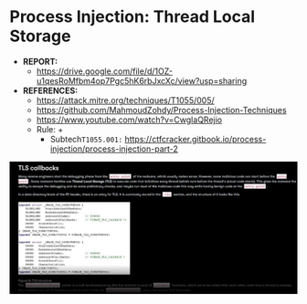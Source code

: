 # Process Injection: Thread Local Storage

- **REPORT:**
    * https://drive.google.com/file/d/1OZ-u1qesRoMfbm4op7Pgc5hK6rbJxcXc/view?usp=sharing
- **REFERENCES:**
    * https://attack.mitre.org/techniques/T1055/005/
    * https://github.com/MahmoudZohdy/Process-Injection-Techniques
    * https://www.youtube.com/watch?v=CwglaQRejio
    * Rule:
         +
         + Subtech`T1055.001:` https://ctfcracker.gitbook.io/process-injection/process-injection-part-2 

![tls-struct.jpeg](./tls-struct.jpeg)
